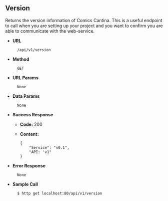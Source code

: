 ## Version
Returns the version information of Comics Cantina. This is a useful endpoint to call when you are setting up your project and you want to confirm you are able to communicate with the web-service.


* **URL**

        /api/v1/version


* **Method**

        GET


* **URL Params**

        None


* **Data Params**

        None


* **Success Response**

    * **Code:** 200
    * **Content:**

        ```
        {
            "Service": "v0.1",
            "API: 'v1"
        }
        ```


* **Error Response**

        None


* **Sample Call**

        $ http get localhost:80/api/v1/version
